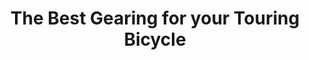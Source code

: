 ---
layout: post
category: gear
title: The Best Gearing for your Touring Bicycle
description: Choosing a good drivetrain for your touring bike is an important task. You need granny gears as well as smaller, fast gears. The heavy load makes it hard to climb uphill, but it also helps to keep your momentum when going fast.
h1_title: The Best Gearing for your Touring Bicycle
short_text: Choosing a good drivetrain for your touring bike is an important task. You need granny gears as well as smaller, fast gears. The heavy load makes it hard to climb uphill, but it also helps to keep your momentum when going fast.
img: "/images/gear/drivetrain/1652548650_image.jpg"
#img_caption: 
isTopLevel: false
isSingleLevel: false
isArticle: true
datePublished: 2019-05-23 11:00:00 +0300
dateModified: 2022-05-15 11:00:00 +0300
#permalink: 
---